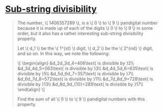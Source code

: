 # [Sub-string divisibility](https://projecteuler.net/problem=43)

> The number, \\( 1406357289 \\), is a \\( 0 \\) to \\( 9 \\) pandigital number because it is made up of each of the digits \\( 0 \\) to \\( 9 \\) in some order, but it also has a rather interesting sub-string divisibility property.
>
> Let \\( d_1 \\) be the \\( 1^{st} \\) digit, \\( d_2 \\) be the \\( 2^{nd} \\) digit, and so on. In this way, we note the following:
>
> \\[
> \begin{align}
> &d_2d_3d_4=406\\text{ is divisible by }2\\\\
> &d_3d_4d_5=063\text{ is divisible by }3\\\\
> &d_4d_5d_6=635\text{ is divisible by }5\\\\
> &d_5d_6d_7=357\text{ is divisible by }7\\\\
> &d_6d_7d_8=572\text{ is divisible by }11\\\\
> &d_7d_8d_9=728\text{ is divisible by }13\\\\
> &d_8d_9d_{10}=289\text{ is divisible by }17\\\\
> \end{align}
> \\]
>  
> Find the sum of all \\( 0 \\) to \\( 9 \\) pandigital numbers with this property.